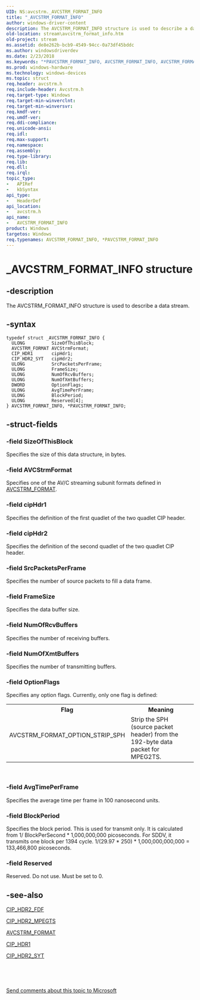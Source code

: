 ```yaml
---
UID: NS:avcstrm._AVCSTRM_FORMAT_INFO
title: "_AVCSTRM_FORMAT_INFO"
author: windows-driver-content
description: The AVCSTRM_FORMAT_INFO structure is used to describe a data stream.
old-location: stream\avcstrm_format_info.htm
old-project: stream
ms.assetid: de8e262b-bcb9-4549-94cc-0a73df45bddc
ms.author: windowsdriverdev
ms.date: 2/23/2018
ms.keywords: "*PAVCSTRM_FORMAT_INFO, AVCSTRM_FORMAT_INFO, AVCSTRM_FORMAT_INFO structure [Streaming Media Devices], PAVCSTRM_FORMAT_INFO, PAVCSTRM_FORMAT_INFO structure pointer [Streaming Media Devices], _AVCSTRM_FORMAT_INFO, avcsref_e41f0bb0-8407-4338-9a68-46c00116ae92.xml, avcstrm/AVCSTRM_FORMAT_INFO, avcstrm/PAVCSTRM_FORMAT_INFO, stream.avcstrm_format_info"
ms.prod: windows-hardware
ms.technology: windows-devices
ms.topic: struct
req.header: avcstrm.h
req.include-header: Avcstrm.h
req.target-type: Windows
req.target-min-winverclnt: 
req.target-min-winversvr: 
req.kmdf-ver: 
req.umdf-ver: 
req.ddi-compliance: 
req.unicode-ansi: 
req.idl: 
req.max-support: 
req.namespace: 
req.assembly: 
req.type-library: 
req.lib: 
req.dll: 
req.irql: 
topic_type:
-	APIRef
-	kbSyntax
api_type:
-	HeaderDef
api_location:
-	avcstrm.h
api_name:
-	AVCSTRM_FORMAT_INFO
product: Windows
targetos: Windows
req.typenames: AVCSTRM_FORMAT_INFO, *PAVCSTRM_FORMAT_INFO
---
```


# _AVCSTRM_FORMAT_INFO structure


## -description


The AVCSTRM_FORMAT_INFO structure is used to describe a data stream.


## -syntax


````
typedef struct _AVCSTRM_FORMAT_INFO {
  ULONG          SizeOfThisBlock;
  AVCSTRM_FORMAT AVCStrmFormat;
  CIP_HDR1       cipHdr1;
  CIP_HDR2_SYT   cipHdr2;
  ULONG          SrcPacketsPerFrame;
  ULONG          FrameSize;
  ULONG          NumOfRcvBuffers;
  ULONG          NumOfXmtBuffers;
  DWORD          OptionFlags;
  ULONG          AvgTimePerFrame;
  ULONG          BlockPeriod;
  ULONG          Reserved[4];
} AVCSTRM_FORMAT_INFO, *PAVCSTRM_FORMAT_INFO;
````


## -struct-fields




### -field SizeOfThisBlock

Specifies the size of this data structure, in bytes.


### -field AVCStrmFormat

Specifies one of the AV/C streaming subunit formats defined in <a href="..\avcstrm\ne-avcstrm-_avcstrm_format.md">AVCSTRM_FORMAT</a>.


### -field cipHdr1

Specifies the definition of the first quadlet of the two quadlet CIP header.


### -field cipHdr2

Specifies the definition of the second quadlet of the two quadlet CIP header.


### -field SrcPacketsPerFrame

Specifies the number of source packets to fill a data frame.


### -field FrameSize

Specifies the data buffer size.


### -field NumOfRcvBuffers

Specifies the number of receiving buffers.


### -field NumOfXmtBuffers

Specifies the number of transmitting buffers.


### -field OptionFlags

Specifies any option flags. Currently, only one flag is defined:

<table>
<tr>
<th>Flag</th>
<th>Meaning</th>
</tr>
<tr>
<td>


<dl>
<dt><a id="AVCSTRM_FORMAT_OPTION_STRIP_SPH"></a><a id="avcstrm_format_option_strip_sph"></a>AVCSTRM_FORMAT_OPTION_STRIP_SPH</dt>
<dd></dd>
</dl>
</td>
<td>
Strip the SPH (source packet header) from the 192-byte data packet for MPEG2TS.

</td>
</tr>
</table>
 


### -field AvgTimePerFrame

Specifies the average time per frame in 100 nanosecond units.


### -field BlockPeriod

Specifies the block period. This is used for transmit only. It is calculated from 1/ BlockPerSecond * 1,000,000,000 picoseconds. For SDDV, it transmits one block per 1394 cycle. 1/(29.97 * 250) * 1,000,000,000,000 = 133,466,800 picoseconds.


### -field Reserved

Reserved. Do not use. Must be set to 0.


## -see-also

<a href="..\avcstrm\ns-avcstrm-_cip_hdr2_fdf.md">CIP_HDR2_FDF</a>



<a href="..\avcstrm\ns-avcstrm-_cip_hdr2_mpegts.md">CIP_HDR2_MPEGTS</a>



<a href="..\avcstrm\ne-avcstrm-_avcstrm_format.md">AVCSTRM_FORMAT</a>



<a href="..\avcstrm\ns-avcstrm-_cip_hdr1.md">CIP_HDR1</a>



<a href="..\avcstrm\ns-avcstrm-_cip_hdr2_syt.md">CIP_HDR2_SYT</a>



 

 

<a href="mailto:wsddocfb@microsoft.com?subject=Documentation%20feedback [stream\stream]:%20AVCSTRM_FORMAT_INFO structure%20 RELEASE:%20(2/23/2018)&amp;body=%0A%0APRIVACY STATEMENT%0A%0AWe use your feedback to improve the documentation. We don't use your email address for any other purpose, and we'll remove your email address from our system after the issue that you're reporting is fixed. While we're working to fix this issue, we might send you an email message to ask for more info. Later, we might also send you an email message to let you know that we've addressed your feedback.%0A%0AFor more info about Microsoft's privacy policy, see http://privacy.microsoft.com/en-us/default.aspx." title="Send comments about this topic to Microsoft">Send comments about this topic to Microsoft</a>

